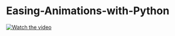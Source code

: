 # Easing-Animations-with-Python

[![Watch the video](https://gfycat.com/ifr/SimpleHideousEchidna)](http://youtu.be/vt5fpE0bzSY)

